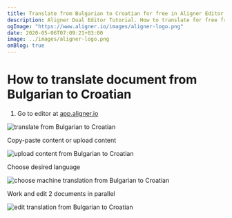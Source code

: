 ```yaml
---
title: Translate from Bulgarian to Croatian for free in Aligner Editor
description: Aligner Dual Editor Tutorial. How to translate for free from Bulgarian to Croatian. Aligner is multilingual document management platform. 
ogImage: "https://www.aligner.io/images/aligner-logo.png"
date: 2020-05-06T07:09:21+03:00
image: ../images/aligner-logo.png
onBlog: true
---
```


# How to translate document from Bulgarian to Croatian

1. Go to editor at [app.aligner.io](https://app.aligner.io "Aligner App web page")

![translate from Bulgarian to Croatian](../aligner-blank-editor.png "translate from Bulgarian to Croatian")

Copy-paste content or upload content

![upload content from Bulgarian to Croatian](../aligner-uploaded-document.png "upload content from Bulgarian to Croatian")

Choose desired language

![choose machine translation from Bulgarian to Croatian](../aligner-language-dropdown.png "choose machine translation from Bulgarian to Croatian")

Work and edit 2 documents in parallel

![edit translation from Bulgarian to Croatian](../aligner-double-sitded-editor.png "edit translation from Bulgarian to Croatian")

